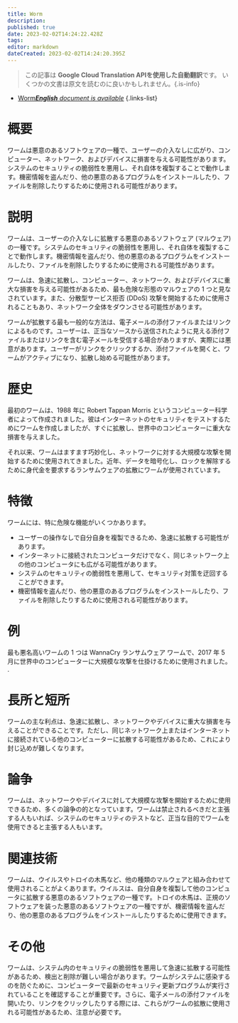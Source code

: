 ```yaml
---
title: Worm
description: 
published: true
date: 2023-02-02T14:24:22.428Z
tags: 
editor: markdown
dateCreated: 2023-02-02T14:24:20.395Z
---
```


> この記事は **Google Cloud Translation APIを使用した自動翻訳**です。
いくつかの文書は原文を読むのに良いかもしれません。{.is-info}



- [Worm***English** document is available*](/en/Knowledge-base/Dictionary/worm)
{.links-list}


# 概要
ワームは悪意のあるソフトウェアの一種で、ユーザーの介入なしに広がり、コンピューター、ネットワーク、およびデバイスに損害を与える可能性があります。システムのセキュリティの脆弱性を悪用し、それ自体を複製することで動作します。機密情報を盗んだり、他の悪意のあるプログラムをインストールしたり、ファイルを削除したりするために使用される可能性があります。

# 説明
ワームは、ユーザーの介入なしに拡散する悪意のあるソフトウェア (マルウェア) の一種です。システムのセキュリティの脆弱性を悪用し、それ自体を複製することで動作します。機密情報を盗んだり、他の悪意のあるプログラムをインストールしたり、ファイルを削除したりするために使用される可能性があります。

ワームは、急速に拡散し、コンピューター、ネットワーク、およびデバイスに重大な損害を与える可能性があるため、最も危険な形態のマルウェアの 1 つと見なされています。また、分散型サービス拒否 (DDoS) 攻撃を開始するために使用されることもあり、ネットワーク全体をダウンさせる可能性があります。

ワームが拡散する最も一般的な方法は、電子メールの添付ファイルまたはリンクによるものです。ユーザーは、正当なソースから送信されたように見える添付ファイルまたはリンクを含む電子メールを受信する場合がありますが、実際には悪意があります。ユーザーがリンクをクリックするか、添付ファイルを開くと、ワームがアクティブになり、拡散し始める可能性があります。

# 歴史
最初のワームは、1988 年に Robert Tappan Morris というコンピューター科学者によって作成されました。彼はインターネットのセキュリティをテストするためにワームを作成しましたが、すぐに拡散し、世界中のコンピューターに重大な損害を与えました。

それ以来、ワームはますます巧妙化し、ネットワークに対する大規模な攻撃を開始するために使用されてきました。近年、データを暗号化し、ロックを解除するために身代金を要求するランサムウェアの拡散にワームが使用されています。

# 特徴
ワームには、特に危険な機能がいくつかあります。

- ユーザーの操作なしで自分自身を複製できるため、急速に拡散する可能性があります。
- インターネットに接続されたコンピュータだけでなく、同じネットワーク上の他のコンピュータにも広がる可能性があります。
- システムのセキュリティの脆弱性を悪用して、セキュリティ対策を迂回することができます。
- 機密情報を盗んだり、他の悪意のあるプログラムをインストールしたり、ファイルを削除したりするために使用される可能性があります。

# 例
最も悪名高いワームの 1 つは WannaCry ランサムウェア ワームで、2017 年 5 月に世界中のコンピューターに大規模な攻撃を仕掛けるために使用されました。 .

# 長所と短所
ワームの主な利点は、急速に拡散し、ネットワークやデバイスに重大な損害を与えることができることです。ただし、同じネットワーク上またはインターネットに接続されている他のコンピューターに拡散する可能性があるため、これにより封じ込めが難しくなります。

# 論争
ワームは、ネットワークやデバイスに対して大規模な攻撃を開始するために使用できるため、多くの論争の的となっています。ワームは禁止されるべきだと主張する人もいれば、システムのセキュリティのテストなど、正当な目的でワームを使用できると主張する人もいます。

# 関連技術
ワームは、ウイルスやトロイの木馬など、他の種類のマルウェアと組み合わせて使用されることがよくあります。ウイルスは、自分自身を複製して他のコンピュータに拡散する悪意のあるソフトウェアの一種です。トロイの木馬は、正規のソフトウェアを装った悪意のあるソフトウェアの一種ですが、機密情報を盗んだり、他の悪意のあるプログラムをインストールしたりするために使用できます。

# その他
ワームは、システム内のセキュリティの脆弱性を悪用して急速に拡散する可能性があるため、検出と削除が難しい場合があります。ワームがシステムに感染するのを防ぐために、コンピューターで最新のセキュリティ更新プログラムが実行されていることを確認することが重要です。さらに、電子メールの添付ファイルを開いたり、リンクをクリックしたりする際には、これらがワームの拡散に使用される可能性があるため、注意が必要です。